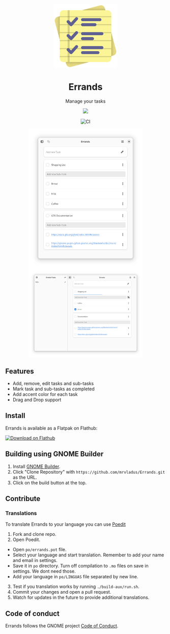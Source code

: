
<div align="center">
  <img src="data/icons/io.github.mrvladus.List.svg" width="200" height="200">

  # Errands

  Manage your tasks
  
  <a href="https://circle.gnome.org/"><img src="https://circle.gnome.org/assets/button/badge.svg"></a>
  
  ![CI](https://github.com/mrvladus/Errands/actions/workflows/CI.yml/badge.svg)
  
<p align="center">
  <img src="screenshots/main.png" width="360" align="center">
  <img src="screenshots/secondary.png" width="360" align="center">
</p>

</div>

## Features
- Add, remove, edit tasks and sub-tasks
- Mark task and sub-tasks as completed
- Add accent color for each task
- Drag and Drop support

## Install
Errands is available as a Flatpak on Flathub:

<a href="https://flathub.org/apps/details/io.github.mrvladus.List"><img width='240' alt='Download on Flathub' src='https://dl.flathub.org/assets/badges/flathub-badge-en.png'/></a>

## Building using GNOME Builder
1. Install [GNOME Builder](https://flathub.org/apps/org.gnome.Builder).
2. Click "Clone Repository" with `https://github.com/mrvladus/Errands.git` as the URL.
3. Click on the build button at the top.

## Contribute

### Translations
To translate Errands to your language you can use <a href="https://flathub.org/ru/apps/net.poedit.Poedit">Poedit</a>
1. Fork and clone repo.
2. Open Poedit.
- Open `po/errands.pot` file.
- Select your language and start translation. Remember to add your name and email in settings.
- Save it in `po` directory. Turn off compilation to `.mo` files on save in settings. We dont need those.
- Add your language in `po/LINGUAS` file separated by new line.
3. Test if you translation works by running `./build-aux/run.sh`.
5. Commit your changes and open a pull request.
6. Watch for updates in the future to provide additional translations.

## Code of conduct

Errands follows the GNOME project [Code of Conduct](https://wiki.gnome.org/Foundation/CodeOfConduct).
